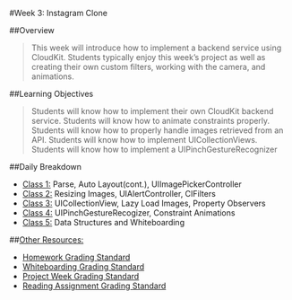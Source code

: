 #Week 3: Instagram Clone

##Overview
> This week will introduce how to implement a backend service using CloudKit. Students typically enjoy this week’s project as well as  creating their own custom filters, working with the camera, and animations.  

##Learning Objectives
> Students will know how to implement their own CloudKit backend service.
Students will know how to animate constraints properly.
Students will know how to properly handle images retrieved from an API.
Students will know how to implement UICollectionViews.
Students will know how to implement a UIPinchGestureRecognizer

##Daily Breakdown
* [Class 1:](class-1) Parse, Auto Layout(cont.), UIImagePickerController
* [Class 2:](class-2) Resizing Images, UIAlertController, CIFilters
* [Class 3:](class-3) UICollectionView, Lazy Load Images, Property Observers
* [Class 4:](class-4) UIPinchGestureRecogizer, Constraint Animations
* [Class 5:](class-5) Data Structures and Whiteboarding

##[Other Resources:](Resources/)
* [Homework Grading Standard](Resources/hw-grading-standard/)
* [Whiteboarding Grading Standard](Resources/wb-grading-standard/)
* [Project Week Grading Standard](Resources/pw-grading-standard/)
* [Reading Assignment Grading Standard](Resources/ra-grading-standard/)
